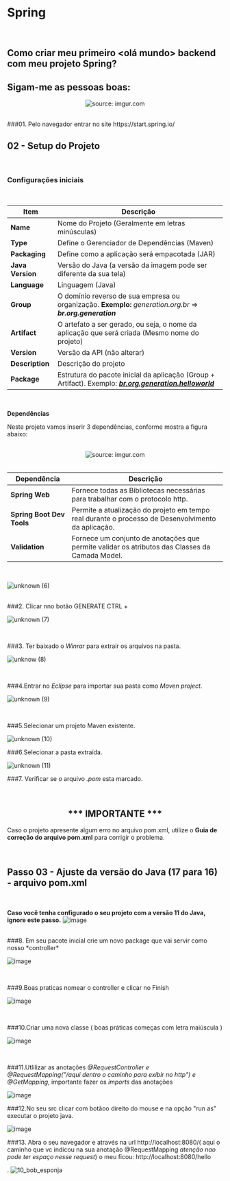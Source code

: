<h1> Spring </h1>

<br />

## Como criar meu primeiro <olá mundo> backend com meu projeto Spring? 

## Sigam-me as pessoas boas:
<div align="center"><img src="https://imgur.com/a/IQTdbWB" title="source: imgur.com" /></div>
<blockquote class="imgur-embed-pub" lang="en" data-id="a/4rEbDsE"><a href="//imgur.com/4rEbDsE"></a></blockquote><script async src="//s.imgur.com/min/embed.js" charset="utf-8"></script>

<br />
###01. Pelo navegador entrar no site https://start.spring.io/

<br />

<h2> 02 - Setup do Projeto</h2>

<br />

<h3>Configurações iniciais</h3>

<br />

| Item             | Descrição                                                    |
| ---------------- | ------------------------------------------------------------ |
| **Name**         | Nome do Projeto (Geralmente em letras minúsculas)            |
| **Type**         | Define o Gerenciador de Dependências (Maven)                 |
| **Packaging**    | Define como a aplicação será empacotada (JAR)                |
| **Java Version** | Versão do Java (a versão da imagem pode ser diferente da sua tela) |
| **Language**     | Linguagem (Java)                                             |
| **Group**        | O domínio reverso de sua empresa ou organização. **Exemplo:** *generation.org.br* => ***br.org.generation*** |
| **Artifact**     | O artefato a ser gerado, ou seja, o nome da aplicação que será criada (Mesmo nome do projeto) |
| **Version**      | Versão da API (não alterar)                                  |
| **Description**  | Descrição do projeto                                         |
| **Package**      | Estrutura do pacote inicial da aplicação (Group + Artifact). Exemplo: ***<u>br.org.generation.helloworld</u>*** |

<br />


**Dependências**
<br />

Neste projeto vamos inserir 3 dependências, conforme mostra a figura abaixo:

<br />

<div align="center"><img src="https://i.imgur.com/jeY8cYu.png" title="source: imgur.com" /></div>

<br />

| Dependência               | Descrição                                                    |
| ------------------------- | ------------------------------------------------------------ |
| **Spring Web**            | Fornece todas as Bibliotecas necessárias para trabalhar com o protocolo http. |
| **Spring Boot Dev Tools** | Permite a atualização do projeto em tempo real durante o processo de Desenvolvimento da aplicação. |
| **Validation**            | Fornece um conjunto de anotações que permite validar os atributos das Classes da Camada Model. |

<br />

![unknown (6)](https://user-images.githubusercontent.com/57760132/126806902-5454a036-4738-4df4-a1a8-6ac347457d92.png)

<br />
###2. Clicar nno botão GENERATE CTRL +

![unknown (7)](https://user-images.githubusercontent.com/57760132/126806915-86de57b8-84a0-4e13-9338-05da0bb78509.png)

<br />


###3. Ter baixado o *Winrar* para extrair os arquivos na pasta.

![unknow (8)](https://user-images.githubusercontent.com/57760132/126806978-462957c2-019c-4e20-b90a-a5b56b7b366f.png)

<br />


###4.Entrar no *Eclipse* para importar sua pasta como *Maven project.*

![unknown (9)](https://user-images.githubusercontent.com/57760132/126806989-fddbd0b2-464a-42aa-a05c-35ceadf83ae4.png)

<br />


###5.Selecionar um projeto Maven existente.

![unknown (10)](https://user-images.githubusercontent.com/57760132/126806997-9cd37116-36b8-4fde-8dc9-43c7cc881d0e.png)


###6.Selecionar a pasta extraída.

![unknown (11)](https://user-images.githubusercontent.com/57760132/126807003-12aec31f-70e3-4052-b2f8-43f19fad3c30.png)


###7. Verificar se o arquivo *.pom* esta marcado.

<br />

<div align="center"> <h2>*** IMPORTANTE ***</h2></div>

Caso o projeto apresente algum erro no arquivo pom.xml, utilize o <b>Guia de correção do arquivo pom.xml</b> para corrigir o problema.

<br />

<h2>Passo 03 - Ajuste da versão do Java (17 para 16) - arquivo pom.xml</h2>

<br />

**Caso você tenha configurado o seu projeto com a versão 11 do Java, ignore este passo.**
![image](https://user-images.githubusercontent.com/57760132/126812304-eddd8aa5-35ac-48ef-883d-368488c07d19.png)

<br />
###8. Em seu pacote inicial crie um novo package que vai servir como nosso *controller*

![image](https://user-images.githubusercontent.com/57760132/126807308-758b4147-a858-4ece-a0da-042a1737fe28.png)

<br />

###9.Boas praticas nomear o controller e clicar no Finish


![image](https://user-images.githubusercontent.com/57760132/126807359-17757a75-c493-473e-84b9-4b884bbc75be.png)

<br />

###10.Criar uma nova classe ( boas práticas começas com letra maiúscula ) 


![image](https://user-images.githubusercontent.com/57760132/126807904-784e40c9-9d3c-47d8-9c32-199db65e309b.png)

<br />

###11.Utlilizar as anotações *@RequestController e @RequestMapping("/aqui dentro o caminho para exibir no http") e @GetMapping*, importante fazer os *imports* das anotações

![image](https://user-images.githubusercontent.com/57760132/126809372-1caf9173-ca91-42e4-8d79-395058b4ae4a.png)
<br />

###12.No seu src clicar com botãoo direito do mouse e na opção "run as" executar o projeto java.

![image](https://user-images.githubusercontent.com/57760132/126809939-8a56f736-a8ae-4673-92db-a9740c0dd379.png)
<br />

###13. Abra o seu navegador e através na url http://localhost:8080/( aqui o caminho que vc indicou na sua anotação @RequestMapping *atenção nao pode ter espaço nesse request*) o meu ficou: http://localhost:8080/hello 

.
![10_bob_esponja](https://user-images.githubusercontent.com/57760132/126813685-a5ec5b03-8761-4b82-a6a8-db5e2faa3de2.gif)


